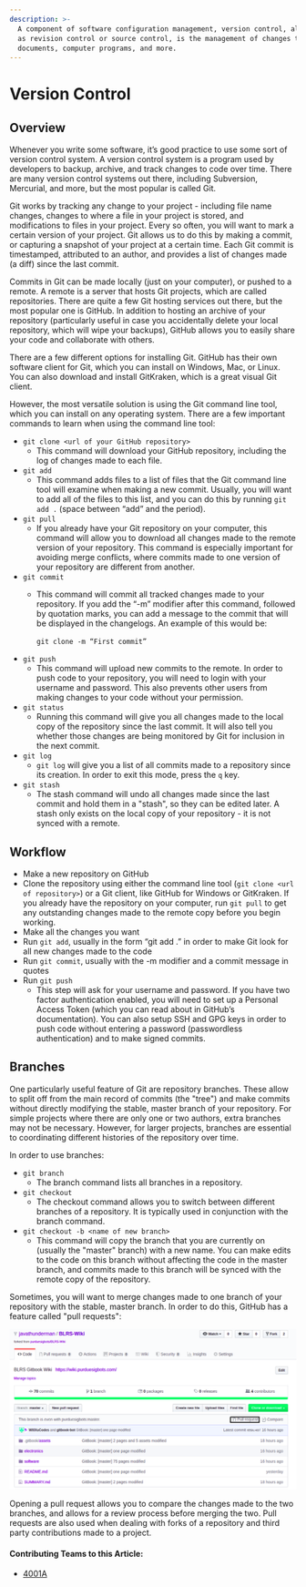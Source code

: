 ```yaml
---
description: >-
  A component of software configuration management, version control, also known
  as revision control or source control, is the management of changes to
  documents, computer programs, and more.
---
```


# Version Control

## Overview

Whenever you write some software, it’s good practice to use some sort of version control system. A version control system is a program used by developers to backup, archive, and track changes to code over time. There are many version control systems out there, including Subversion, Mercurial, and more, but the most popular is called Git.

Git works by tracking any change to your project - including file name changes, changes to where a file in your project is stored, and modifications to files in your project. Every so often, you will want to mark a certain version of your project. Git allows us to do this by making a commit, or capturing a snapshot of your project at a certain time. Each Git commit is timestamped, attributed to an author, and provides a list of changes made \(a diff\) since the last commit.

Commits in Git can be made locally \(just on your computer\), or pushed to a remote. A remote is a server that hosts Git projects, which are called repositories. There are quite a few Git hosting services out there, but the most popular one is GitHub. In addition to hosting an archive of your repository \(particularly useful in case you accidentally delete your local repository, which will wipe your backups\), GitHub allows you to easily share your code and collaborate with others.

There are a few different options for installing Git. GitHub has their own software client for Git, which you can install on Windows, Mac, or Linux. You can also download and install GitKraken, which is a great visual Git client.

However, the most versatile solution is using the Git command line tool, which you can install on any operating system. There are a few important commands to learn when using the command line tool:

* `git clone <url of your GitHub repository>`
  * This command will download your GitHub repository, including the log of changes made to each file.
* `git add`
  * This command adds files to a list of files that the Git command line tool will examine when making a new commit. Usually, you will want to add all of the files to this list, and you can do this by running `git add .` \(space between “add” and the period\).
* `git pull`
  * If you already have your Git repository on your computer, this command will allow you to download all changes made to the remote version of your repository. This command is especially important for avoiding merge conflicts, where commits made to one version of your repository are different from another.
* `git commit`
  * This command will commit all tracked changes made to your repository. If you add the “-m” modifier after this command, followed by quotation marks, you can add a message to the commit that will be displayed in the changelogs. An example of this would be:

    `git clone -m “First commit”`
* `git push`
  * This command will upload new commits to the remote. In order to push code to your repository, you will need to login with your username and password. This also prevents other users from making changes to your code without your permission.
* `git status`
  * Running this command will give you all changes made to the local copy of the repository since the last commit. It will also tell you whether those changes are being monitored by Git for inclusion in the next commit.
* `git log`
  * `git log` will give you a list of all commits made to a repository since its creation. In order to exit this mode, press the `q` key.
* `git stash`
  * The stash command will undo all changes made since the last commit and hold them in a "stash", so they can be edited later. A stash only exists on the local copy of your repository - it is not synced with a remote.

## Workflow

* Make a new repository on GitHub
* Clone the repository using either the command line tool \(`git clone <url of repository>`\) or a Git client, like GitHub for Windows or GitKraken. If you already have the repository on your computer, run `git pull` to get any outstanding changes made to the remote copy before you begin working.
* Make all the changes you want
* Run `git add`, usually in the form “git add .” in order to make Git look for all new changes made to the code
* Run `git commit`, usually with the -m modifier and a commit message in quotes
* Run `git push`
  * This step will ask for your username and password. If you have two factor authentication enabled, you will need to set up a Personal Access Token \(which you can read about in GitHub’s documentation\). You can also setup SSH and GPG keys in order to push code without entering a password \(passwordless authentication\) and to make signed commits.

## Branches

One particularly useful feature of Git are repository branches. These allow to split off from the main record of commits \(the "tree"\) and make commits without directly modifying the stable, master branch of your repository. For simple projects where there are only one or two authors, extra branches may not be necessary. However, for larger projects, branches are essential to coordinating different histories of the repository over time.

In order to use branches:

* `git branch`
  * The branch command lists all branches in a repository.
* `git checkout`
  * The checkout command allows you to switch between different branches of a repository. It is typically used in conjunction with the branch command.
* `git checkout -b <name of new branch>`
  * This command will copy the branch that you are currently on \(usually the "master" branch\) with a new name. You can make edits to the code on this branch without affecting the code in the master branch, and commits made to this branch will be synced with the remote copy of the repository.

Sometimes, you will want to merge changes made to one branch of your repository with the stable, master branch. In order to do this, GitHub has a feature called "pull requests":

![](../.gitbook/assets/unknown.png)

Opening a pull request allows you to compare the changes made to the two branches, and allows for a review process before merging the two. Pull requests are also used when dealing with forks of a repository and third party contributions made to a project.

#### Contributing Teams to this Article:

* [4001A](https://github.com/phsengineering/)

